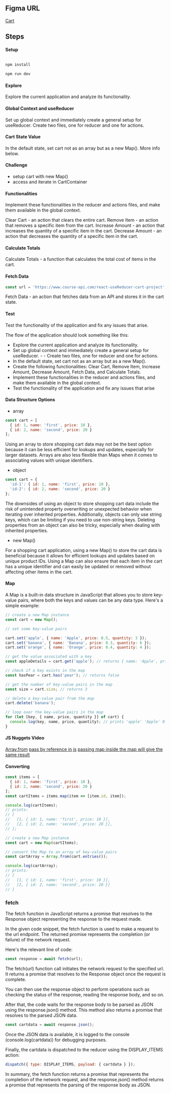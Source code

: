 ## Figma URL

[Cart](https://www.figma.com/file/5AwKjnWuM6BhRYmxdQFpky/Cart?node-id=0%3A1&t=lfaO4zazTd7nqF1q-1)

## Steps

#### Setup

```sh

npm install
```

```sh
npm run dev
```

#### Explore

Explore the current application and analyze its functionality.

#### Global Context and useReducer

Set up global context and immediately create a general setup for useReducer. Create two files, one for reducer and one for actions.

#### Cart State Value

In the default state, set cart not as an array but as a new Map().
More info below.

#### Challenge

- setup cart with new Map()
- access and iterate in CartContainer

#### Functionalities

Implement these functionalities in the reducer and actions files, and make them available in the global context.

Clear Cart - an action that clears the entire cart.
Remove Item - an action that removes a specific item from the cart.
Increase Amount - an action that increases the quantity of a specific item in the cart.
Decrease Amount - an action that decreases the quantity of a specific item in the cart.

#### Calculate Totals

Calculate Totals - a function that calculates the total cost of items in the cart.

#### Fetch Data

```js
const url = 'https://www.course-api.com/react-useReducer-cart-project';
```

Fetch Data - an action that fetches data from an API and stores it in the cart state.

#### Test

Test the functionality of the application and fix any issues that arise.

The flow of the application should look something like this:

- Explore the current application and analyze its functionality.
- Set up global context and immediately create a general setup for useReducer. - - Create two files, one for reducer and one for actions.
- In the default state, set cart not as an array but as a new Map().
- Create the following functionalities: Clear Cart, Remove Item, Increase Amount, Decrease Amount, Fetch Data, and Calculate Totals.
- Implement these functionalities in the reducer and actions files, and make them available in the global context.
- Test the functionality of the application and fix any issues that arise

#### Data Structure Options

- array

```js
const cart = [
  { id: 1, name: 'first', price: 10 },
  { id: 2, name: 'second', price: 20 }
];
```

Using an array to store shopping cart data may not be the best option because it can be less efficient for lookups and updates, especially for larger datasets. Arrays are also less flexible than Maps when it comes to associating values with unique identifiers.

- object

```js
const cart = {
  'id-1': { id: 1, name: 'first', price: 10 },
  'id-2': { id: 2, name: 'second', price: 20 }
};
```

The downsides of using an object to store shopping cart data include the risk of unintended property overwriting or unexpected behavior when iterating over inherited properties. Additionally, objects can only use string keys, which can be limiting if you need to use non-string keys. Deleting properties from an object can also be tricky, especially when dealing with inherited properties.

- new Map()

For a shopping cart application, using a new Map() to store the cart data is beneficial because it allows for efficient lookups and updates based on unique product IDs. Using a Map can also ensure that each item in the cart has a unique identifier and can easily be updated or removed without affecting other items in the cart.

#### Map

A Map is a built-in data structure in JavaScript that allows you to store key-value pairs, where both the keys and values can be any data type. Here's a simple example:

```js
// create a new Map instance
const cart = new Map();

// set some key-value pairs

cart.set('apple', { name: 'Apple', price: 0.5, quantity: 3 });
cart.set('banana', { name: 'Banana', price: 0.3, quantity: 6 });
cart.set('orange', { name: 'Orange', price: 0.4, quantity: 4 });

// get the value associated with a key
const appleDetails = cart.get('apple'); // returns { name: 'Apple', price: 0.5, quantity: 3 }

// check if a key exists in the map
const hasPear = cart.has('pear'); // returns false

// get the number of key-value pairs in the map
const size = cart.size; // returns 3

// delete a key-value pair from the map
cart.delete('banana');

// loop over the key-value pairs in the map
for (let [key, { name, price, quantity }] of cart) {
  console.log(key, name, price, quantity); // prints 'apple' 'Apple' 0.5 3, 'banana' 'Banana' 0.3 6, 'orange' 'Orange' 0.4 4
}
```

#### JS Nuggets Video

[Array.from](https://www.youtube.com/watch?v=zg1Bv4xubwo&list=PLnHJACx3NwAfRUcuKaYhZ6T5NRIpzgNGJ&index=11)
[pass by reference in js](https://chat.openai.com/share/cfa8b12b-c8c9-4c69-b1b1-c64666d978a8)
[passing map inside the map will give the same result](https://chat.openai.com/share/c004ef33-3a0b-47ac-afc5-f793f331055f)

#### Converting

```js
const items = [
  { id: 1, name: 'first', price: 10 },
  { id: 2, name: 'second', price: 20 }
];
const cartItems = items.map(item => [item.id, item]);

console.log(cartItems);
// prints:
// [
//   [1, { id: 1, name: 'first', price: 10 }],
//   [2, { id: 2, name: 'second', price: 20 }],
// ];

// create a new Map instance
const cart = new Map(cartItems);

// convert the Map to an array of key-value pairs
const cartArray = Array.from(cart.entries());

console.log(cartArray);
// prints:
// [
//   [1, { id: 1, name: 'first', price: 10 }],
//   [2, { id: 2, name: 'second', price: 20 }]
// ]
```

### fetch

The fetch function in JavaScript returns a promise that resolves to the Response object representing the response to the request made.

In the given code snippet, the fetch function is used to make a request to the url endpoint. The returned promise represents the completion (or failure) of the network request.

Here's the relevant line of code:

```js
const response = await fetch(url);
```

The fetch(url) function call initiates the network request to the specified url. It returns a promise that resolves to the Response object once the request is complete.

You can then use the response object to perform operations such as checking the status of the response, reading the response body, and so on.

After that, the code waits for the response body to be parsed as JSON using the response.json() method. This method also returns a promise that resolves to the parsed JSON data.

```js
const cartdata = await response.json();
```

Once the JSON data is available, it is logged to the console (console.log(cartdata)) for debugging purposes.

Finally, the cartdata is dispatched to the reducer using the DISPLAY_ITEMS action:

```js
dispatch({ type: DISPLAY_ITEMS, payload: { cartdata } });
```

In summary, the fetch function returns a promise that represents the completion of the network request, and the response.json() method returns a promise that represents the parsing of the response body as JSON.

